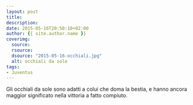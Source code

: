 ```yaml
---
layout: post
title: 
description:
date: 2015-05-16T20:50:10+02:00
author: {{ site.author.name }}
coverimg:
  source:
  rsource:
  dsource: "2015-05-16-occhiali.jpg"
  alt: occhiali da sole
tags:
- Juventus
---
```

Gli occhiali da sole sono adatti a colui che doma la bestia, e hanno ancora maggior significato nella vittoria a fatto compiuto.
